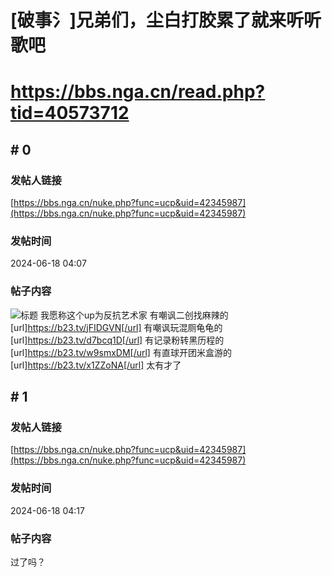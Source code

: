 # [破事氵]兄弟们，尘白打胶累了就来听听歌吧
# https://bbs.nga.cn/read.php?tid=40573712

## \# 0
### 发帖人链接
[https://bbs.nga.cn/nuke.php?func=ucp&uid=42345987](https://bbs.nga.cn/nuke.php?func=ucp&uid=42345987)
### 发帖时间
2024-06-18 04:07
### 帖子内容
![标题](https://img.nga.178.com/attachments/mon_202406/18/bwQqx5-55btZaT1kShs-113.png)
我愿称这个up为反抗艺术家
有嘲讽二创找麻辣的 [url]https://b23.tv/jFIDGVN[/url]
有嘲讽玩混厕龟龟的 [url]https://b23.tv/d7bcq1D[/url]
有记录粉转黑历程的 [url]https://b23.tv/w9smxDM[/url]
有直球开团米盒游的 [url]https://b23.tv/x1ZZoNA[/url]
太有才了
## \# 1
### 发帖人链接
[https://bbs.nga.cn/nuke.php?func=ucp&uid=42345987](https://bbs.nga.cn/nuke.php?func=ucp&uid=42345987)
### 发帖时间
2024-06-18 04:17
### 帖子内容
过了吗？
